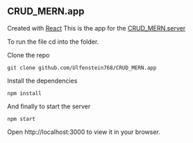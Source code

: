 ## CRUD_MERN.app

Created with [React](https://reactjs.org/docs/create-a-new-react-app.html)
This is the app for the [CRUD_MERN.server](https://github.com/Ulfenstein768/CRUD_MERN.server)

To run the file cd into the folder.

Clone the repo
```
git clone github.com/Ulfenstein768/CRUD_MERN.app
```
Install the dependencies
```
npm install
```
And finally to start the server
```
npm start
```

Open http://localhost:3000 to view it in your browser.
